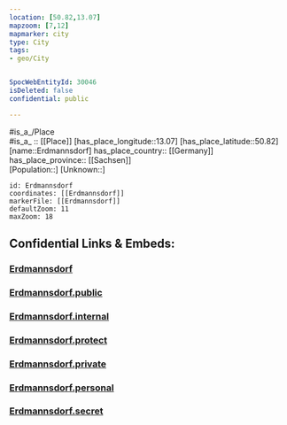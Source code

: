 ```yaml
---
location: [50.82,13.07] 
mapzoom: [7,12] 
mapmarker: city 
type: City
tags:
- geo/City


SpocWebEntityId: 30046
isDeleted: false
confidential: public

---
```

#is_a_/Place  
#is_a_ :: [[Place]] 
[has_place_longitude::13.07] 
[has_place_latitude::50.82] 
[name::Erdmannsdorf] 
has_place_country:: [[Germany]]  
has_place_province:: [[Sachsen]]  
[Population::] 
[Unknown::] 


```leaflet
id: Erdmannsdorf
coordinates: [[Erdmannsdorf]] 
markerFile: [[Erdmannsdorf]] 
defaultZoom: 11 
maxZoom: 18
```


## Confidential Links & Embeds: 

### [Erdmannsdorf](/_Standards/Earth/Continent/Europe/Europe~Central/Germany/Germany~East/Sachsen/counties~Sachsen/Mittelsachsen/cities~Mittelsachsen/Augustusburg/City/Erdmannsdorf.md) 

### [Erdmannsdorf.public](/_public/Earth/Continent/Europe/Europe~Central/Germany/Germany~East/Sachsen/counties~Sachsen/Mittelsachsen/cities~Mittelsachsen/Augustusburg/City/Erdmannsdorf.public.md) 

### [Erdmannsdorf.internal](/_internal/Earth/Continent/Europe/Europe~Central/Germany/Germany~East/Sachsen/counties~Sachsen/Mittelsachsen/cities~Mittelsachsen/Augustusburg/City/Erdmannsdorf.internal.md) 

### [Erdmannsdorf.protect](/_protect/Earth/Continent/Europe/Europe~Central/Germany/Germany~East/Sachsen/counties~Sachsen/Mittelsachsen/cities~Mittelsachsen/Augustusburg/City/Erdmannsdorf.protect.md) 

### [Erdmannsdorf.private](/_private/Earth/Continent/Europe/Europe~Central/Germany/Germany~East/Sachsen/counties~Sachsen/Mittelsachsen/cities~Mittelsachsen/Augustusburg/City/Erdmannsdorf.private.md) 

### [Erdmannsdorf.personal](/_personal/Earth/Continent/Europe/Europe~Central/Germany/Germany~East/Sachsen/counties~Sachsen/Mittelsachsen/cities~Mittelsachsen/Augustusburg/City/Erdmannsdorf.personal.md) 

### [Erdmannsdorf.secret](/_secret/Earth/Continent/Europe/Europe~Central/Germany/Germany~East/Sachsen/counties~Sachsen/Mittelsachsen/cities~Mittelsachsen/Augustusburg/City/Erdmannsdorf.secret.md)

